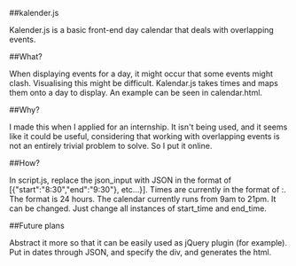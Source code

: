 ##kalender.js

Kalender.js is a basic front-end day calendar that deals with overlapping events.

##What?

When displaying events for a day, it might occur that some events might clash. Visualising this might be difficult. Kalendar.js takes times and maps them onto a day to display. An example can be seen in calendar.html.

##Why?

I made this when I applied for an internship. It isn't being used, and it seems like it could be useful, considering that working with overlapping events is not an entirely trivial problem to solve. So I put it online.

##How?

In script.js, replace the json_input with JSON in the format of [{"start":"8:30","end":"9:30"}, etc...}]. Times are currently in the format of <hour>:<minutes>. The format is 24 hours. The calendar currently runs from 9am to 21pm. It can be changed. Just change all instances of start_time and end_time.

##Future plans

Abstract it more so that it can be easily used as jQuery plugin (for example). Put in dates through JSON, and specify the div, and generates the html.
